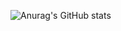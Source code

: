 ![Anurag's GitHub stats](https://github-readme-stats.vercel.app/api?username=Sh0JS&show_icons=true&theme=dark)

